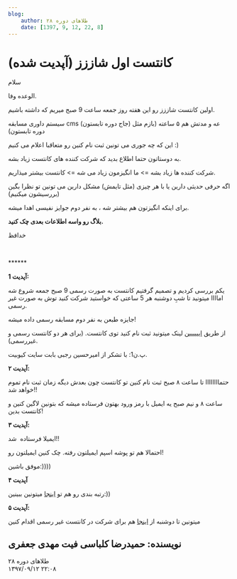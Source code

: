 ```yaml
---
blog:
    author: طلاهای دوره ۲۸
    date: [1397, 9, 12, 22, 8]
---
```

# کانتست اول شاززز (آپدیت شده)

<div class="cnt">
<p>سلام</p>
<p>الوعده وفا.</p>
<p>اولین کانتست شاززز رو این هفته روز جمعه ساعت 9 صبح میریم که داشته باشیم.</p>
<p>سیستم داوری مسابقه cms (جاج دوره تابستون) عه و مدتش هم ۵ ساعته (بازم مثل دوره تابستون)</p>
<p>این که چه جوری می تونین ثبت نام کنین رو متعاقبا اعلام می کنیم :)</p>
<p>به دوستاتون حتما اطلاع بدید که شرکت کننده های کانتست زیاد بشه.</p>
<p>شرکت کننده ها زیاد بشه =&gt; ما انگیزمون زیاد می شه =&gt; کانتست بیشتر میذاریم.</p>
<p>اگه حرفی حدیثی دارین یا با هر چیزی (مثل تایمش) مشکل دارین می تونین تو نظرا بگین (بررسیشون میکنیم)</p>
<p>برای اینکه انگیزتون هم بیشتر شه ، به نفر دوم جوایز نفیسی اهدا میشه.</p>
<p><b>بلاگ رو واسه اطلاعات بعدی چک کنید.</b></p>
<p>خدافظ</p>
<p><br/></p>
<p>******</p>
<p><b>آپدیت 1:</b></p>
<p>یکم بررسی کردیم و تصمیم گرفتیم کانتست به صورت رسمی 9 صبح جمعه شروع شه اماااا میتونید تا شبِ دوشنبه هر 5 ساعتی که خواستید شرکت کنید توش به صورت غیر رسمی.</p>
<p>جایزه طبعن به نفر دوم مسابقه رسمی داده میشه!</p>
<p>از طریق <a href="https://qubit.pythonanywhere.com/contest/" target="_blank">ایییییین</a> لینک میتونید ثبت نام کنید توی کانتست. (برای هر دو کانتست رسمی و غیررسمی).</p>
<p>پ.ن1: با تشکر از امیرحسین رجبی بابت سایت کیوبیت.</p>
<p><b>آپدیت ۲:</b></p>
<p>حتماااااااا تا ساعت ۸ صبح ثبت نام کنین تو کانتست چون بعدش دیگه زمان ثبت نام تموم خواهد شد!!</p>
<p>ساعت ۸ و نیم صبح یه ایمیل با رمز ورود بهتون فرستاده میشه که بتونین لاگین کنین و کانتست بدین!</p>
<p><b>آپدیت ۳:</b></p>
<p>ایمیلا فرستاده  شد!!</p>
<p>احتمالا هم تو پوشه اسپم ایمیلتون رفته. چک کنین ایمیلتون رو!</p>
<p>موفق باشین:))))</p>
<p><b>آپدیت ۴</b></p>
<p>رتبه بندی رو هم تو <a href="https://lh3.googleusercontent.com/ZmXcEUcAEfoZfY1lQmcmlJb2oPNjJfICETKrdmmB1GCsbY_fX5rkm6btOdaNeM-I8pNNlGwtcgX8LMbYDUmQYwYE0QhIuIPue71hmHtYhBJl0tIL1UJHnWlsPN1_8yG54xkmnsdUcuE3fj1gVUUEC0VNsML7cQiiUg8W8ypQEtsoSeWOuBhKmzllY54oeDU9lYFHGRPvPbMr3pmx3ny0WNhPgC6iZ16a7HuhWPUH_6oMWYlOzusDvGMZZBNEVlrn91y69ZIlbudDNEOW5Nch7Zn3naMrmKd6vnkcoBBJLg8hFRXhIQCVrDCxF5bEpOTKYSnpseLjEXuPGQPF8GaoZynaar5FkFauIkUFvG1khlaMGB7CmOWXgTaISRriXebXGHFTDNOK-ZShQUG6rMJWl6A8Byb6dgJ9YWAY2E9zqeKH7ph7MOuii6N4aDj-FmEr0F4hjXmcMlXCzubX77E9_gmxp-QSUUK0jljkNfM_vsWvc2on9zl-7AuvgyXGR0eAE_nHRV2rAaO2v6Gv5ucVAVWvy89iVmES6jLXX80HNcN5SYFT8_vCLiN_bfRk7gHhlLmFwc7TWFwc_LmNVr1g77ffrNO2Njy9Iqx5JmBCy6hXOyL7iwa4Zj2gcupJH2mubGwU2Go_F0gzzr_dImRrC_xh=w924-h1124-no" target="_blank">اینجا</a> میتونین ببینین:))</p>
<p><b>آپدیت ۵:</b></p>
<p>میتونین تا دوشنبه از <a href="http://judge.cf:8282">اینجا</a> هم برای شرکت در کانتست غیر رسمی اقدام کنین</p>
<h2>نویسنده: حمیدرضا کلباسی فیت مهدی جعفری</h2>
</div>

<div class="blog-info">
    <div class="blog-author">طلاهای دوره ۲۸</div>
    <div class="blog-date">۱۳۹۷/۰۹/۱۲ ۲۲:۰۸</div>
</div>

